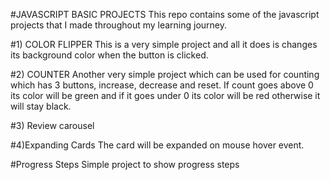 #JAVASCRIPT BASIC PROJECTS
This repo contains some of the javascript projects that I made throughout my learning journey.

#1) COLOR FLIPPER
This is a very simple project and all it does is changes its background color when the button is clicked.

#2) COUNTER
Another very simple project which can be used for counting which has 3 buttons, increase, decrease and reset. If count goes above 0 its color will be green and if it goes under 0 its color will be red otherwise it will stay black.

#3) Review carousel

#4)Expanding Cards
The card will be expanded on mouse hover event.

#Progress Steps
Simple project to show progress steps 